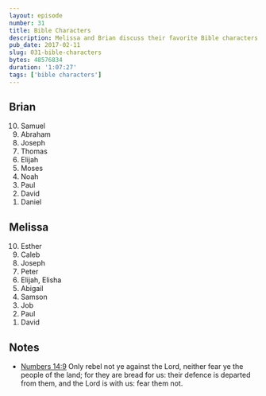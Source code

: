 ```yaml
---
layout: episode
number: 31
title: Bible Characters
description: Melissa and Brian discuss their favorite Bible characters.
pub_date: 2017-02-11
slug: 031-bible-characters
bytes: 48576834
duration: '1:07:27'
tags: ['bible characters']
---
```


<h2>Brian</h2>
<ol reversed>
<li>Samuel</li>
<li>Abraham</li>
<li>Joseph</li>
<li>Thomas</li>
<li>Elijah</li>
<li>Moses</li>
<li>Noah</li>
<li>Paul</li>
<li>David</li>
<li>Daniel</li>
</ol>

<h2>Melissa</h2>
<ol reversed>
<li>Esther</li>
<li>Caleb</li>
<li>Joseph</li>
<li>Peter</li>
<li>Elijah, Elisha</li>
<li>Abigail</li>
<li>Samson</li>
<li>Job</li>
<li>Paul</li>
<li>David</li>
</ol>

<h2>Notes</h2>
<ul>
<li><a href="https://www.biblegateway.com/passage/?search=numbers+14%3A9&version=KJV">Numbers 14:9</a>
Only rebel not ye against the Lord, neither fear ye the people of the land; for they are bread for us: their defence is departed from them, and the Lord is with us: fear them not.</li>
</ul>
